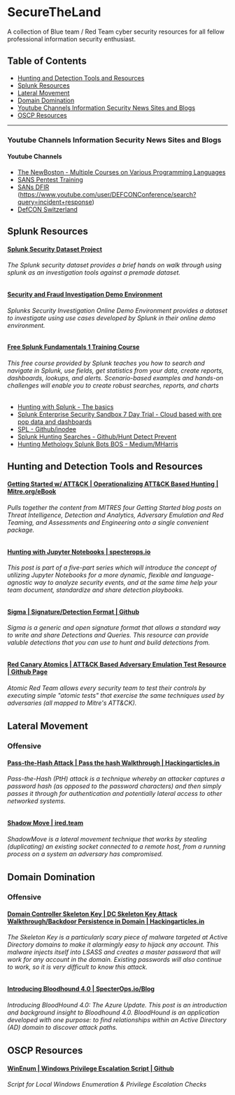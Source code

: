# SecureTheLand

A collection of Blue team / Red Team cyber security resources for all fellow professional information security enthusiast.



## Table of Contents
* [Hunting and Detection Tools and Resources](#hunting-and-detection-tools-and-resources)
* [Splunk Resources](#splunk-resources)
* [Lateral Movement](#lateral-movement)
* [Domain Domination](#domain-domination)
* [Youtube Channels Information Security News Sites and Blogs](#youtube-channels-information-security-news-sites-and-blogs)
* [OSCP Resources](#oscp-resources)
---
### Youtube Channels Information Security News Sites and Blogs
#### Youtube Channels
* [The NewBoston - Multiple Courses on Various Programming Languages](https://www.youtube.com/user/thenewboston)
* [SANS Pentest Training](https://www.youtube.com/SANSPenTestTraining)
* [SANs DFIR](https://www.youtube.com/channel/UCwSo89W3KgPrid41vskBDYA)
(https://www.youtube.com/user/DEFCONConference/search?query=incident+response)
* [DefCON Switzerland](https://www.youtube.com/user/defconswitzerland)
## Splunk Resources
#### [Splunk Security Dataset Project](http://live.splunk.com/splunk-security-dataset-project)
###### The Splunk security dataset provides a brief hands on walk through using splunk as an investigation tools against a premade dataset.
#### [Security and Fraud Investigation Demo Environment](https://www.splunk.com/en_us/solutions/solution-areas/security-and-fraud/security-investigation/getting-started.html)
###### Splunks Security Investigation Online Demo Environment provides a dataset to investigate using use cases developed by Splunk in their online demo environment.
#### [Free Splunk Fundamentals 1 Training Course](https://www.splunk.com/en_us/training/free-courses/splunk-fundamentals-1.html)
###### This free course provided by Splunk teaches you how to search and navigate in Splunk, use fields, get statistics from your data, create reports, dashboards, lookups, and alerts. Scenario-based examples and hands-on challenges will enable you to create robust searches, reports, and charts
* [Hunting with Splunk - The basics](https://www.splunk.com/blog/2017/07/06/hunting-with-splunk-the-basics.html)
* [Splunk Enterprise Security Sandbox 7 Day Trial - Cloud based with pre pop data and dashboards](https://www.splunk.com/page/sign_up/es_sandbox?redirecturl=%2Fgetsplunk%2Fes_sandbox)
* [SPL - Github/inodee](https://github.com/inodee/threathunting-spl/tree/master/hunt-queries)
* [Splunk Hunting Searches - Github/Hunt Detect Prevent ](https://github.com/MHaggis/hunt-detect-prevent/blob/master/Splunk/saved_searches)
* [Hunting Methology Splunk Bots BOS - Medium/MHarris](https://medium.com/@haggis_m/hunting-methodology-splunk-bots-boss-of-the-soc-part-1-bcf019386617)
## Hunting and Detection Tools and Resources
#### [Getting Started w/ ATT&CK | Operationalizing ATT&CK Based Hunting | Mitre.org/eBook](https://www.mitre.org/sites/default/files/publications/mitre-getting-started-with-attack-october-2019.pdf)
###### Pulls together the content from MITRES four Getting Started blog posts on Threat Intelligence, Detection and Analytics, Adversary Emulation and Red Teaming, and Assessments and Engineering onto a single convenient package.
#### [Hunting with Jupyter Notebooks | specterops.io](https://posts.specterops.io/threat-hunting-with-jupyter-notebooks-part-1-your-first-notebook-9a99a781fde7)
###### This post is part of a five-part series which will introduce the concept of utilizing Jupyter Notebooks for a more dynamic, flexible and language-agnostic way to analyze security events, and at the same time help your team document, standardize and share detection playbooks.
#### [Sigma | Signature/Detection Format | Github ](https://github.com/Neo23x0/sigma)
###### Sigma is a generic and open signature format that allows a standard way to write and share Detections and Queries. This resource can provide valuble detections that you can use to hunt and build detections from.
#### [Red Canary Atomics | ATT&CK Based Adversary Emulation Test Resource | Github Page](https://github.com/redcanaryco/atomic-red-team)
###### Atomic Red Team allows every security team to test their controls by executing simple "atomic tests" that exercise the same techniques used by adversaries (all mapped to Mitre's ATT&CK).


## Lateral Movement
### Offensive
#### [Pass-the-Hash Attack | Pass the hash Walkthrough | Hackingarticles.in](https://www.hackingarticles.in/lateral-movement-pass-the-hash-attack/)
###### Pass-the-Hash (PtH) attack is a technique whereby an attacker captures a password hash (as opposed to the password characters) and then simply passes it through for authentication and potentially lateral access to other networked systems.
#### [Shadow Move | ired.team](https://www.ired.team/offensive-security/lateral-movement/shadowmove-lateral-movement-by-stealing-duplicating-existing-connected-sockets)
###### ShadowMove is a lateral movement technique that works by stealing (duplicating) an existing socket connected to a remote host, from a running process on a system an adversary has compromised.
## Domain Domination
### Offensive
#### [Domain Controller Skeleton Key | DC Skeleton Key Attack Walkthrough/Backdoor Persistence in Domain | Hackingarticles.in](https://www.hackingarticles.in/domain-controller-backdoor-skeleton-key/)
###### The Skeleton Key is a particularly scary piece of malware targeted at Active Directory domains to make it alarmingly easy to hijack any account. This malware injects itself into LSASS and creates a master password that will work for any account in the domain. Existing passwords will also continue to work, so it is very difficult to know this attack.
#### [Introducing Bloodhound 4.0 | SpecterOps.io/Blog ](https://posts.specterops.io/introducing-bloodhound-4-0-the-azure-update-9b2b26c5e350)
###### Introducing BloodHound 4.0: The Azure Update. This post is an introduction and background insight to Bloodhound 4.0. BloodHound is an application developed with one purpose: to find relationships within an Active Directory (AD) domain to discover attack paths.

## OSCP Resources
#### [WinEnum | Windows Privilege Escalation Script | Github ](https://github.com/neox41/WinEnum)
###### Script for Local Windows Enumeration & Privilege Escalation Checks
